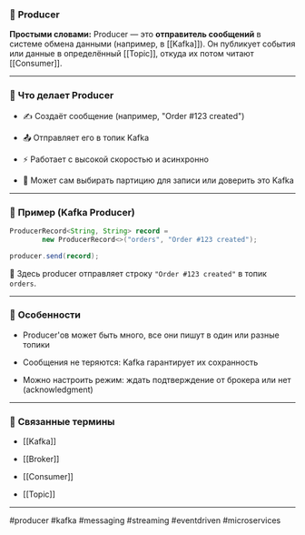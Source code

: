 ### 📄 **Producer**

**Простыми словами:** Producer — это **отправитель сообщений** в системе обмена данными (например, в [[Kafka]]). Он публикует события или данные в определённый [[Topic]], откуда их потом читают [[Consumer]].

---

### 🧩 **Что делает Producer**

- ✍️ Создаёт сообщение (например, "Order #123 created")
    
- 📤 Отправляет его в топик Kafka
    
- ⚡ Работает с высокой скоростью и асинхронно
    
- 🎯 Может сам выбирать партицию для записи или доверить это Kafka
    

---

### 📌 **Пример (Kafka Producer)**

```java
ProducerRecord<String, String> record =
        new ProducerRecord<>("orders", "Order #123 created");

producer.send(record);
```

📍 Здесь producer отправляет строку `"Order #123 created"` в топик `orders`.

---

### 🧠 **Особенности**

- Producer'ов может быть много, все они пишут в один или разные топики
    
- Сообщения не теряются: Kafka гарантирует их сохранность
    
- Можно настроить режим: ждать подтверждение от брокера или нет (acknowledgment)
    

---

### 🔗 **Связанные термины**

- [[Kafka]]
    
- [[Broker]]
    
- [[Consumer]]
    
- [[Topic]]
    

---

#producer #kafka #messaging #streaming #eventdriven #microservices